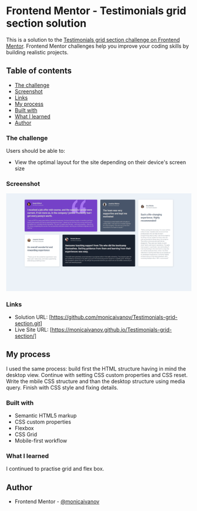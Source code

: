 # Frontend Mentor - Testimonials grid section solution

This is a solution to the [Testimonials grid section challenge on Frontend Mentor](https://www.frontendmentor.io/challenges/testimonials-grid-section-Nnw6J7Un7). Frontend Mentor challenges help you improve your coding skills by building realistic projects.

## Table of contents

  - [The challenge](#the-challenge)
  - [Screenshot](#screenshot)
  - [Links](#links)
  - [My process](#my-process)
  - [Built with](#built-with)
  - [What I learned](#what-i-learned)
  - [Author](#author)


### The challenge

Users should be able to:

- View the optimal layout for the site depending on their device's screen size

### Screenshot

![](./testimonials%20grid%20screenshot.png)


### Links

- Solution URL: [https://github.com/monicaivanov/Testimonials-grid-section.git]
- Live Site URL: [https://monicaivanov.github.io/Testimonials-grid-section/]

## My process
I used the same process: build first the HTML structure having in mind the desktop view. Continue with setting CSS custom properties and CSS reset. Write the mbile CSS structure and than the desktop structure using media query. Finish with CSS style and fixing details.

### Built with

- Semantic HTML5 markup
- CSS custom properties
- Flexbox
- CSS Grid
- Mobile-first workflow


### What I learned

I continued to practise grid and flex box.

## Author
- Frontend Mentor - [@monicaivanov](https://www.frontendmentor.io/profile/monicaivanov)
